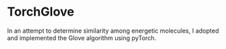 # TorchGlove


In an attempt to determine similarity among energetic molecules, I adopted and implemented the Glove algorithm 
using pyTorch.
